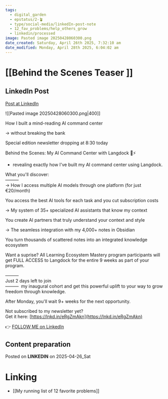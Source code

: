 ```yaml
---
tags:
  - digital_garden
  - epstatus/2-🪴
  - type/social-media/linkedIn-post-note
  - 12_fav_problems/help_others_grow
  - linkedin/processed
image: Pasted image 20250428060300.png
date_created: Saturday, April 26th 2025, 7:32:10 am
date_modified: Monday, April 28th 2025, 6:04:02 am
---
```

# [[Behind the Scenes Teaser ]]
## LinkedIn Post
[Post at LinkedIn](https://www.linkedin.com/posts/sebastiankamilli_how-i-built-a-mind-reading-ai-command-center-activity-7321775363779354625-6nV-?utm_source=share&utm_medium=member_desktop&rcm=ACoAAA1M1pkBgWCYPhT45EpfLiHzViQqRWNCIv4)

![[Pasted image 20250428060300.png|400]]

How I built a mind-reading AI command center  
  
→ without breaking the bank  
  
Special edition newsletter dropping at 8:30 today  
  
Behind the Scenes: My AI Command Center with Langdock 🧠⚡  
- revealing exactly how I've built my AI command center using Langdock.  
  
What you'll discover:  
———  
→ How I access multiple AI models through one platform (for just €20/month)  
  
You access the best AI tools for each task and you cut subscription costs  

→ My system of 35+ specialized AI assistants that know my context  
  
You create AI partners that truly understand your context and style  

→ The seamless integration with my 4,000+ notes in Obsidian  
  
You turn thousands of scattered notes into an integrated knowledge ecosystem  
  
Want a suprise? All Learning Ecosystem Mastery program participants will get FULL ACCESS to Langdock for the entire 9 weeks as part of your program.  
  
———  
Just 2 days left to join  
———  my inaugural cohort and get this powerful uplift to your way to grow freedom through knowledge.  
  
After Monday, you'll wait 9+ weeks for the next opportunity.  
  
Not subscribed to my newsletter yet?  
Get it here: [https://lnkd.in/eRgZmAkn](https://lnkd.in/eRgZmAkn)

👉 [FOLLOW ME on LinkedIn](https://www.linkedin.com/comm/mynetwork/discovery-see-all?usecase=PEOPLE_FOLLOWS&followMember=sebastiankamilli)

## Content preparation

Posted on **LINKEDIN** on 2025-04-26_Sat
# Linking
+ [[My running list of 12 favorite problems]]